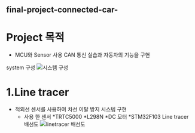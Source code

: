 ## final-project-connected-car-
# Project 목적
* MCU와 Sensor 사용 CAN 통신 실습과 자동차의 기능을 구현

system 구성
![시스템 구성](https://user-images.githubusercontent.com/112140633/201576318-856d05b6-7b2e-4334-a74e-9e39607a476f.png)

# 1.Line tracer
* 적외선 센서를 사용하여 차선 이탈 방지 시스템 구현
  * 사용 한 센서
    *TRTC5000
    *L298N
    *DC 모터
    *STM32F103
    Line tracer 배선도
    ![linetracer 배선도](https://user-images.githubusercontent.com/112140633/201577422-80908d26-f0df-44dd-bc38-181ea5014ec2.png)
